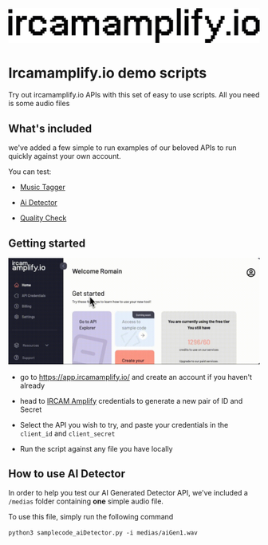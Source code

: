 <img src="assets/e8360eee2dbe56ceea4b893f917317a50597ba8f.png" title="" alt="Logo_IRCAMIO_B_01.png" data-align="center">

# Ircamamplify.io demo scripts

Try out ircamamplify.io APIs with this set of easy to use scripts. All you need is some audio files

## What's included

we've added a few simple to run examples of our beloved APIs to run quickly against your own account.

You can test:

- [Music Tagger](https://docs.ircamamplify.io/api#tag/Music-Tagger)

- [Ai Detector](https://docs.ircamamplify.io/api#tag/AI-Detector)

- [Quality Check](https://docs.ircamamplify.io/api#tag/Quality-Check)

## Getting started

![credentials.gif](assets/016789aae9bfeb8073a8e8fbb1f05b1599b9c03f.gif)



- go to https://app.ircamamplify.io/ and create an account if you haven't already

- head to [IRCAM Amplify](https://app.ircamamplify.io/api-credentials) credentials to generate a new pair of ID and Secret

- Select the API you wish to try, and paste your credentials in the `client_id` and `client_secret` 

- Run the script against any file you have locally

## How to use AI Detector

In order to help you test our AI Generated Detector API, we've included a `/medias` folder containing **one** simple audio file.

To use this file, simply run the following command

`python3 samplecode_aiDetector.py -i medias/aiGen1.wav`
